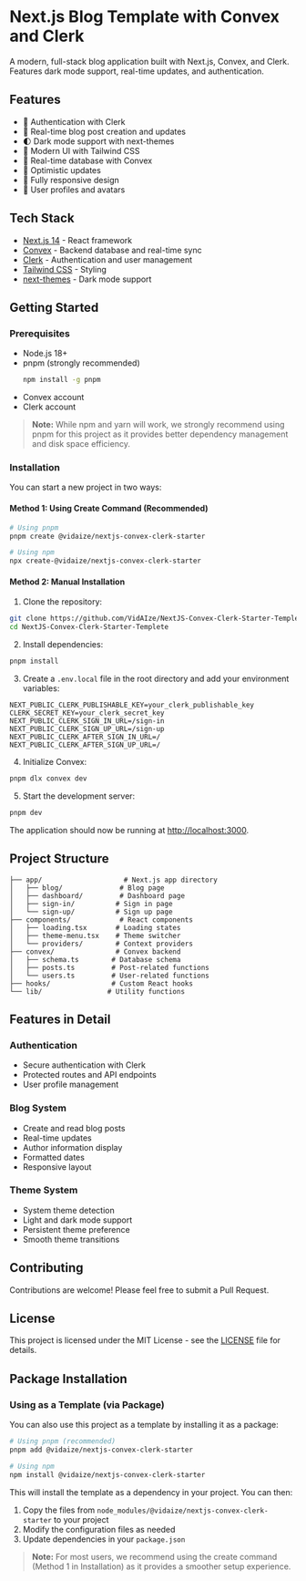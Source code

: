 # Next.js Blog Template with Convex and Clerk

A modern, full-stack blog application built with Next.js, Convex, and Clerk. Features dark mode support, real-time updates, and authentication.

## Features

- 🔐 Authentication with Clerk
- 📝 Real-time blog post creation and updates
- 🌓 Dark mode support with next-themes
- 🎨 Modern UI with Tailwind CSS
- 🚀 Real-time database with Convex
- 🔄 Optimistic updates
- 📱 Fully responsive design
- 👤 User profiles and avatars

## Tech Stack

- [Next.js 14](https://nextjs.org/) - React framework
- [Convex](https://convex.dev/) - Backend database and real-time sync
- [Clerk](https://clerk.dev/) - Authentication and user management
- [Tailwind CSS](https://tailwindcss.com/) - Styling
- [next-themes](https://github.com/pacocoursey/next-themes) - Dark mode support

## Getting Started

### Prerequisites

- Node.js 18+ 
- pnpm (strongly recommended)
  ```bash
  npm install -g pnpm
  ```
- Convex account
- Clerk account

> **Note:** While npm and yarn will work, we strongly recommend using pnpm for this project as it provides better dependency management and disk space efficiency.

### Installation

You can start a new project in two ways:

#### Method 1: Using Create Command (Recommended)
```bash
# Using pnpm
pnpm create @vidaize/nextjs-convex-clerk-starter

# Using npm
npx create-@vidaize/nextjs-convex-clerk-starter
```

#### Method 2: Manual Installation

1. Clone the repository:
```bash
git clone https://github.com/VidAIze/NextJS-Convex-Clerk-Starter-Templete.git
cd NextJS-Convex-Clerk-Starter-Templete
```

2. Install dependencies:
```bash
pnpm install
```

3. Create a `.env.local` file in the root directory and add your environment variables:
```env
NEXT_PUBLIC_CLERK_PUBLISHABLE_KEY=your_clerk_publishable_key
CLERK_SECRET_KEY=your_clerk_secret_key
NEXT_PUBLIC_CLERK_SIGN_IN_URL=/sign-in
NEXT_PUBLIC_CLERK_SIGN_UP_URL=/sign-up
NEXT_PUBLIC_CLERK_AFTER_SIGN_IN_URL=/
NEXT_PUBLIC_CLERK_AFTER_SIGN_UP_URL=/
```

4. Initialize Convex:
```bash
pnpm dlx convex dev
```

5. Start the development server:
```bash
pnpm dev
```

The application should now be running at [http://localhost:3000](http://localhost:3000).

## Project Structure

```
├── app/                    # Next.js app directory
│   ├── blog/              # Blog page
│   ├── dashboard/         # Dashboard page
│   ├── sign-in/          # Sign in page
│   └── sign-up/          # Sign up page
├── components/            # React components
│   ├── loading.tsx       # Loading states
│   ├── theme-menu.tsx    # Theme switcher
│   └── providers/        # Context providers
├── convex/               # Convex backend
│   ├── schema.ts        # Database schema
│   ├── posts.ts         # Post-related functions
│   └── users.ts         # User-related functions
├── hooks/               # Custom React hooks
└── lib/                # Utility functions
```

## Features in Detail

### Authentication
- Secure authentication with Clerk
- Protected routes and API endpoints
- User profile management

### Blog System
- Create and read blog posts
- Real-time updates
- Author information display
- Formatted dates
- Responsive layout

### Theme System
- System theme detection
- Light and dark mode support
- Persistent theme preference
- Smooth theme transitions

## Contributing

Contributions are welcome! Please feel free to submit a Pull Request.

## License

This project is licensed under the MIT License - see the [LICENSE](LICENSE) file for details.

## Package Installation

### Using as a Template (via Package)

You can also use this project as a template by installing it as a package:

```bash
# Using pnpm (recommended)
pnpm add @vidaize/nextjs-convex-clerk-starter

# Using npm
npm install @vidaize/nextjs-convex-clerk-starter
```

This will install the template as a dependency in your project. You can then:
1. Copy the files from `node_modules/@vidaize/nextjs-convex-clerk-starter` to your project
2. Modify the configuration files as needed
3. Update dependencies in your `package.json`

> **Note:** For most users, we recommend using the create command (Method 1 in Installation) as it provides a smoother setup experience.
